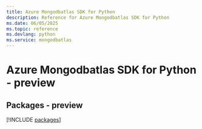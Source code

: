 ```yaml
---
title: Azure Mongodbatlas SDK for Python
description: Reference for Azure Mongodbatlas SDK for Python
ms.date: 06/05/2025
ms.topic: reference
ms.devlang: python
ms.service: mongodbatlas
---
```

# Azure Mongodbatlas SDK for Python - preview
## Packages - preview
[!INCLUDE [packages](mongodbatlas-index.md)]